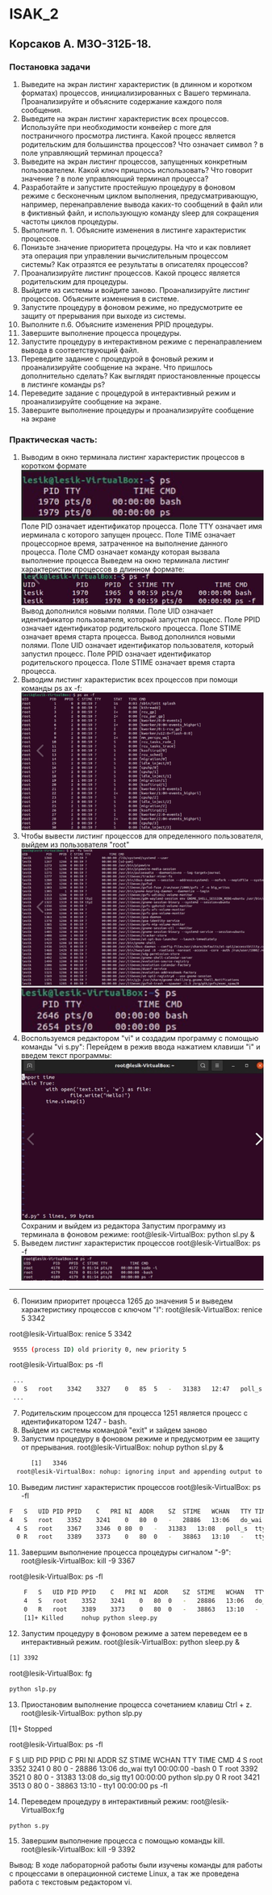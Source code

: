 # ISAK_2
## Корсаков А. М3О-312Б-18.

### Постановка задачи
1. Выведите на экран листинг характеристик (в длинном и коротком форматах) процессов, инициализированных с Вашего терминала. Проанализируйте и объясните содержание каждого поля сообщения.
2. Выведите на экран листинг характеристик всех процессов. Используйте при необходимости конвейер с more для постраничного просмотра листинга. Какой процесс является родительским для большинства процессов? Что означает символ ? в поле управляющий терминал процесса?
3. Выведите на экран листинг процессов, запущенных конкретным пользователем. Какой ключ пришлось использовать? Что говорит значение ? в поле управляющий терминал процесса?
4. Разработайте и запустите простейшую процедуру в фоновом режиме с бесконечным циклом выполнения, предусматривающую, например, перенаправление вывода каких-то сообщений в файл или в фиктивный файл, и использующую команду sleep для сокращения частоты циклов процедуры.
5. Выполните п. 1. Объясните изменения в листинге характеристик процессов.
6. Понизьте значение приоритета процедуры. На что и как повлияет эта операция при управлении вычислительным процессом системы? Как отразятся ее результаты в описателях процессов?
7. Проанализируйте листинг процессов. Какой процесс является родительским для процедуры.
8. Выйдите из системы и войдите заново. Проанализируйте листинг процессов. Объясните изменения в системе.
9. Запустите процедуру в фоновом режиме, но предусмотрите ее защиту от прерывания при выходе из системы.
10. Выполните п.6. Объясните изменения PPID процедуры.
11. Завершите выполнение процесса процедуры.
12. Запустите процедуру в интерактивном режиме с перенаправлением вывода в соответствующий файл.
13. Переведите задание с процедурой в фоновый режим и проанализируйте сообщение на экране. Что пришлось дополнительно сделать? Как выглядят приостановленные процессы в листинге команды ps?
14. Переведите задание с процедурой в интерактивный режим и проанализируйте сообщение на экране.
15. Завершите выполнение процедуры и проанализируйте сообщение на экране

### Практическая часть:

1. Выводим в окно терминала листинг характеристик процессов в коротком формате 
![Screenshot](/lab2/Screenshot_1.png)
Поле PID означает идентификатор процесса. Поле TTY означает имя иерминала с которого запущен процесс. Поле TIME означает процессорное время, затраченное на выполнение данного процесса. Поле CMD означает команду которая вызвала выполнение процесса
Выведем на окно терминала листинг характеристик процессов в длинном формате:
![Screenshot](/lab2/Screenshot_2.png)
Вывод дополнился новыми полями. Поле UID означает идентификатор пользователя, который запустил процесс. Поле PPID означает идентификатор родительского процесса. Поле STIME означает время старта процесса. Вывод дополнился новыми полями. Поле UID означает идентификатор пользователя, который запустил процесс. Поле PPID означает идентификатор родительского процесса. Поле STIME означает время старта процесса.
2. Выводим листинг характеристик всех процессов при помощи команды ps ax -f:
![Screenshot](/lab2/Screenshot_3.png)
3. Чтобы вывести листинг процессов для определенного пользователя, выйдем из пользователя "root" 
![Screenshot](/lab2/Screenshot_4.png)
![Screenshot](/lab2/Screenshot_4_2_1.png)
4. Воспользуемся редактором "vi" и создадим программу с помощью команды "vi s.py": 
Перейдем в режив ввода нажатием клавиши "i" и введем текст программы:  
![Screenshot](/lab2/Screenshot_5.png)  
Сохраним и выйдем из редактора
Запустим программу из терминала в фоновом режиме: root@lesik-VirtualBox: python sl.py & 
5. Выведем листинг характеристик процессов root@lesik-VirtualBox: ps -f
![Screenshot](/lab2/Screenshot_6.png)
-----------------------------------------
6. Понизим приоритет процесса 1265 до значения 5 и выведем характеристику процессов с ключом "l":
root@lesik-VirtualBox: renice 5 3342

root@lesik-VirtualBox: renice 5 3342

```sh
 9555 (process ID) old priority 0, new priority 5
```

root@lesik-VirtualBox: ps -fl

```sh
 ...
 0	S	root	3342	3327	0	85	5	-	31383	12:47	poll_s	tty1	00:00:00	python slp.py
 ...
```

7. Родительским процессом для процесса 1251 является процесс с идентификатором 1247 - bash.
8. Выйдем из системы командой "exit" и зайдем заново 
9. Запустим процедуру в фоновом режиме и предусмотрим ее защиту от прерывания.
root@lesik-VirtualBox: nohup python sl.py &
```sh
	  [1]	3346
  root@lesik-VirtualBox: nohup: ignoring input and appending output to 'nohup.out'
```
10. Выведим листинг характеристик процессов
root@lesik-VirtualBox: ps -fl
```sh
F	S	UID	PID	PPID	C	PRI	NI	ADDR	SZ	STIME	WCHAN	TTY	TIME 		CMD
4	S	root	3352	3241	0	80	0	-	28886	13:06	do_wai	tty1	00:00:00	-bash
  4	S	root	3367	3346  0	80	0	-	31383	13:08	poll_s	tty1	00:00:00	python slp.py
  0	R	root	3389	3373	0	80	0	-	38863	13:10	-	tty1	tty1	00:00:00	ps -fl
```
11. Завершим выполнение процесса процедуры сигналом "-9":
root@lesik-VirtualBox: kill -9 3367

root@lesik-VirtualBox: ps -fl

```sh
	F	S	UID	PID	PPID	C	PRI	NI	ADDR	SZ	STIME	WCHAN	TTY	TIME 		CMD
	4	S	root	3352	3241	0	80	0	-	28886	13:06	do_wai	tty1	00:00:00	-bash
	0	R	root	3389	3373	0	80	0	-	38863	13:10	-	tty1	00:00:00	ps -fl
	[1]+ Killed		nohup python sleep.py
```
12. Запустим процедуру в фоновом режиме а затем переведем ее в интерактивный режим.
root@lesik-VirtualBox: python sleep.py &
```sh
[1] 3392

```
root@lesik-VirtualBox: fg

```sh
python slp.py
```
13. Приостановим выполнение процесса сочетанием клавиш Ctrl + z. 
root@lesik-VirtualBox: python slp.py

[1]+ Stopped

root@lesik-VirtualBox: ps -fl

F S UID PID PPID C PRI NI ADDR SZ STIME WCHAN TTY TIME CMD 4 S root 3352 3241 0 80 0 - 28886 13:06 do_wai tty1 00:00:00 -bash 0 T root 3392 3521 0 80 0 - 31383 13:08 do_sig tty1 00:00:00 python slp.py 0 R root 3421 3513 0 80 0 - 38863 13:10 - tty1 00:00:00 ps -fl


14. Переведем процедуру в интерактивный режим:
root@lesik-VirtualBox:fg 
```sh
python s.py
```
15. Завершим выполнение процесса с помощью команды kill. 
root@lesik-VirtualBox: kill -9 3392

Вывод: В ходе лабораторной работы были изучены команды для работы с процессами в операционной системе Linux, а так же проведена работа с текстовым редактором vi.
